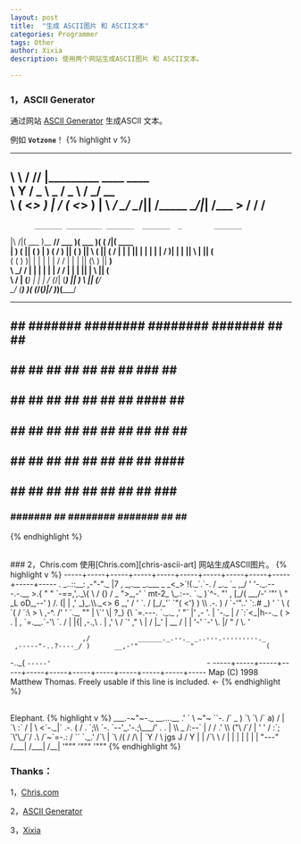 ```yaml
---
layout: post
title:  "生成 ASCII图片 和 ASCII文本"
categories: Programmer
tags: Other
author: Xixia
description: 使用两个网站生成ASCII图片 和 ASCII文本。

---
```


###  1，ASCII Generator

通过网站 [ASCII Generator][ascii-generator] 生成ASCII 文本。

例如 **`Votzone`**！
{% highlight v %}

____   ____     __                              
\   \ /   /____/  |_____________   ____   ____  
 \   Y   /  _ \   __\___   /  _ \ /    \_/ __ \
  \     (  <_> )  |  /    (  <_> )   |  \  ___/
   \___/ \____/|__| /_____ \____/|___|  /\___  >
                          \/          \/     \/
------------------------------------

          _______ _________ _______  _______  _        _______
|\     /|(  ___  )\__   __// ___   )(  ___  )( (    /|(  ____ \
| )   ( || (   ) |   ) (   \/   )  || (   ) ||  \  ( || (    \/
| |   | || |   | |   | |       /   )| |   | ||   \ | || (__    
( (   ) )| |   | |   | |      /   / | |   | || (\ \) ||  __)   
 \ \_/ / | |   | |   | |     /   /  | |   | || | \   || (      
  \   /  | (___) |   | |    /   (_/\| (___) || )  \  || (____/\
   \_/   (_______)   )_(   (_______/(_______)|/    )_)(_______/

------------------------------------
##     ##  #######  ######## ########  #######  ##    ## ########
##     ## ##     ##    ##         ##  ##     ## ###   ## ##       
##     ## ##     ##    ##        ##   ##     ## ####  ## ##       
##     ## ##     ##    ##       ##    ##     ## ## ## ## ######   
 ##   ##  ##     ##    ##      ##     ##     ## ##  #### ##       
  ## ##   ##     ##    ##     ##      ##     ## ##   ### ##       
   ###     #######     ##    ########  #######  ##    ## ########    
{% endhighlight %}

<br/>
###  2，Chris.com
使用[Chris.com][chris-ascii-art] 网站生成ASCII图片。
{% highlight v %}
-----+-----+-----+-----+-----+-----+-----+-----+-----+-----+-----+-----
           . _..::__:  ,-"-"._        |7       ,     _,.__
   _.___ _ _<_>`!(._`.`-.    /         _._     `_ ,_/  '  '-._.---.-.__
>.{     " " `-==,',._\{  \  / {)      / _ ">_,-' `                mt-2_
  \_.:--.       `._ )`^-. "'       , [_/(                       __,/-'
 '"'     \         "    _L        oD_,--'                )     /. (|
          |           ,'          _)_.\\._<> 6              _,' /  '
          `.         /           [_/_'` `"(                <'}  )
           \\    .-. )           /   `-'"..' `:.#          _)  '
    `        \  (  `(           /         `:\  > \  ,-^.  /' '
              `._,   ""         |           \`'   \|   ?_)  {\
                 `=.---.        `._._       ,'     "`  |' ,- '.
                   |    `-._         |     /          `:`<_|h--._
                   (        >        .     | ,          `=.__.`-'\
                    `.     /         |     |{|              ,-.,\     .
                     |   ,'           \   / `'            ,"     \
                     |  /              |_'                |  __  /
                     | |                                  '-'  `-'   \.
                     |/                                         "    /
                     \.                                             '

                      ,/            ______._.--._ _..---.---------._
     ,-----"-..?----_/ )      __,-'"             "                  (
-.._(                  `-----'                                       `-
-----+-----+-----+-----+-----+-----+-----+-----+-----+-----+-----+-----
Map (C) 1998 Matthew Thomas. Freely usable if this line is included. <-
{% endhighlight %}

<br/>
Elephant.
{% highlight v %}
              ___.-~"~-._   __....__
            .'    `    \ ~"~        ``-.
           /` _      )  `\              `\
          /`  a)    /     |               `\
         :`        /      |                 \
    <`-._|`  .-.  (      /   .            `;\\
     `-. `--'_.'-.;\___/'   .      .       | \\
  _     /:--`     |        /     /        .'  \\
 ("\   /`/        |       '     '         /    :`;
 `\'\_/`/         .\     /`~`=-.:        /     ``
   `._.'          /`\    |      `\      /(
                 /  /\   |        `Y   /  \
           jgs  J  /  Y  |         |  /`\  \
               /  |   |  |         |  |  |  |
              "---"  /___|        /___|  /__|
                     '"""         '"""  '"""
{% endhighlight %}

<br/>

### Thanks：

1，[Chris.com][chris-ascii-art]

2，[ASCII Generator][ascii-generator]

3，[Xixia][welcome-lost-in-xixia]

[chris-ascii-art]: http://www.chris.com/ascii/
[ascii-generator]: http://www.network-science.de/ascii/
[welcome-lost-in-xixia]: http://xixia.info/welcome-lost-in-xixia
